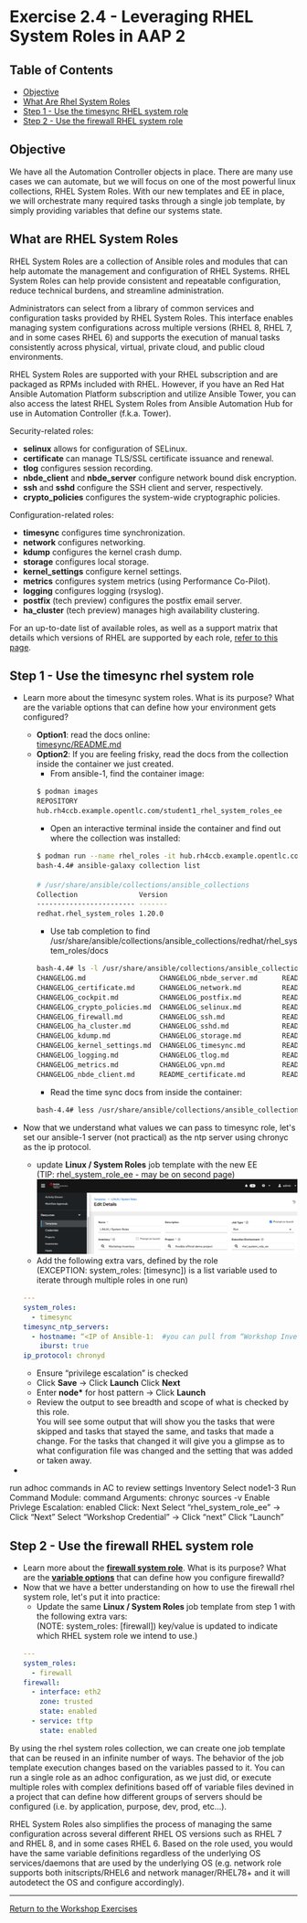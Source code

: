 # Exercise 2.4 - Leveraging RHEL System Roles in AAP 2

## Table of Contents

* [Objective](#objective)
* [What Are Rhel System Roles](#step-1---run-linux--setup-builder)
* [Step 1 - Use the timesync RHEL system role](#step-2---create-custom-ee-with-rhel-system-roles-collection)
* [Step 2 - Use the firewall RHEL system role](#step-2---create-custom-ee-with-rhel-system-roles-collection)

## Objective

We have all the Automation Controller objects in place.  There are many use cases we can automate, but we will focus on one of the most powerful linux collections, RHEL System Roles.  With our new templates and EE in place, we will orchestrate many required tasks through a single job template, by simply providing variables that define our systems state.

## What are RHEL System Roles
RHEL System Roles are a collection of Ansible roles and modules that can help automate the management and configuration of RHEL Systems. RHEL System Roles can help provide consistent and repeatable configuration, reduce technical burdens, and streamline administration.

Administrators can select from a library of common services and configuration tasks provided by RHEL System Roles. This interface enables managing system configurations across multiple versions (RHEL 8, RHEL 7, and in some cases RHEL 6) and supports the execution of manual tasks consistently across physical, virtual, private cloud, and public cloud environments.

RHEL System Roles are supported with your RHEL subscription and are packaged as RPMs included with RHEL. However, if you have an Red Hat Ansible Automation Platform subscription and utilize Ansible Tower, you can also access the latest  RHEL System Roles from Ansible Automation Hub for use in Automation Controller (f.k.a. Tower).

Security-related roles:

  - <strong>selinux</strong> allows for configuration of SELinux.
  - <strong>certificate</strong> can manage TLS/SSL certificate issuance and renewal.
  - <strong>tlog</strong> configures session recording.
  - <strong>nbde_client</strong> and <strong>nbde_server</strong> configure network bound disk encryption.
  - <strong>ssh</strong> and <strong>sshd</strong> configure the SSH client and server, respectively.
  - <strong>crypto_policies</strong> configures the system-wide cryptographic policies.

Configuration-related roles:

  - <strong>timesync</strong> configures time synchronization.
  - <strong>network</strong> configures networking.
  - <strong>kdump</strong> configures the kernel crash dump.
  - <strong>storage</strong> configures local storage.
  - <strong>kernel_settings</strong> configure kernel settings.
  - <strong>metrics</strong> configures system metrics (using Performance Co-Pilot).
  - <strong>logging</strong> configures logging (rsyslog).
  - <strong>postfix</strong> (tech preview) configures the postfix email server.
  - <strong>ha_cluster</strong> (tech preview) manages high availability clustering.

For an up-to-date list of available roles, as well as a support matrix that details which versions of RHEL are supported by each role, [refer to this page](https://access.redhat.com/articles/3050101). 

## Step 1 - Use the **timesync** rhel system role
* Learn more about the timesync system roles.  What is its purpose?  What are the variable options that can define how your environment gets configured?
    * **Option1**: read the docs online:<br>
    [timesync/README.md](https://external.ink?to=/github.com/linux-system-roles/timesync/blob/master/README.md)
    * **Option2**: If you are feeling frisky, read the docs from the collection inside the container we just created.
        * From ansible-1, find the container image:
        ```bash
        $ podman images
        REPOSITORY                                                               TAG         IMAGE ID      CREATED       SIZE
        hub.rh4ccb.example.opentlc.com/student1_rhel_system_roles_ee             latest      f7c20a3a3d16  10 hours ago  612 MB
        ```
        * Open an interactive terminal inside the container and find out where the collection was installed:
        ```bash
        $ podman run --name rhel_roles -it hub.rh4ccb.example.opentlc.com/student1_rhel_system_roles_ee /bin/bash
        bash-4.4# ansible-galaxy collection list
        
        # /usr/share/ansible/collections/ansible_collections
        Collection               Version
        ------------------------ -------
        redhat.rhel_system_roles 1.20.0 
        ```
        * Use tab completion to find /usr/share/ansible/collections/ansible_collections/redhat/rhel_system_roles/docs
        ```bash
        bash-4.4# ls -l /usr/share/ansible/collections/ansible_collections/redhat/rhel_system_roles/docs/ 
        CHANGELOG.md                  CHANGELOG_nbde_server.md      README_cockpit.md             README_postfix.md             nbde_client/
        CHANGELOG_certificate.md      CHANGELOG_network.md          README_crypto_policies.md     README_selinux.md             nbde_server/
        CHANGELOG_cockpit.md          CHANGELOG_postfix.md          README_firewall.md            README_ssh.md                 network/
        CHANGELOG_crypto_policies.md  CHANGELOG_selinux.md          README_ha_cluster.md          README_sshd.md                selinux/
        CHANGELOG_firewall.md         CHANGELOG_ssh.md              README_kdump.md               README_storage.md             ssh/
        CHANGELOG_ha_cluster.md       CHANGELOG_sshd.md             README_kernel_settings.md     README_timesync.md            sshd/
        CHANGELOG_kdump.md            CHANGELOG_storage.md          README_logging.md             README_tlog.md                timesync/
        CHANGELOG_kernel_settings.md  CHANGELOG_timesync.md         README_metrics.md             README_vpn.md                 vpn/
        CHANGELOG_logging.md          CHANGELOG_tlog.md             README_nbde_client.md         certificate/                  
        CHANGELOG_metrics.md          CHANGELOG_vpn.md              README_nbde_server.md         ha_cluster/                   
        CHANGELOG_nbde_client.md      README_certificate.md         README_network.md             metrics/
        ```
        * Read the time sync docs from inside the container:
        ```bash
        bash-4.4# less /usr/share/ansible/collections/ansible_collections/redhat/rhel_system_roles/docs/README_timesync.md
        ```

* Now that we understand what values we can pass to timesync role, let's set our ansible-1 server (not practical) as the ntp server using chronyc as the ip protocol.
   * update **Linux / System Roles** job template with the new EE<br>
   (TIP: rhel_system_role_ee - may be on second page)
   ![linux system role jt with ee](images/linux_system_role_jt_with_ee.png)
   * Add the following extra vars, defined by the role<br>
   (EXCEPTION: system_roles: \[timesync\]) is a list variable used to iterate through multiple roles in one run)
   ```yaml
   ---
   system_roles:
     - timesync
   timesync_ntp_servers:
     - hostname: “<IP of Ansible-1:  #you can pull from “Workshop Inventory -> hosts -> Ansible-1>”
       iburst: true
   ip_protocol: chronyd
  ```
  * Ensure “privilege escalation” is checked
  * Click **Save** -> Click **Launch** Click **Next** 
  * Enter **node\*** for host pattern -> Click **Launch**<br>
  * Review the output to see breadth and scope of what is checked by this role.<br>
  You will see some output that will show you the tasks that were skipped and tasks that stayed the same, and tasks that made a change.  For the tasks that changed it will give you a glimpse as to what configuration file was changed and the setting that was added or taken away. 
* 
run adhoc commands in AC to review settings
Inventory
Select node1-3
Run Command
Module: command
Arguments: chronyc sources -v
Enable Privlege Escalation: enabled
Click: Next
Select “rhel_system_role_ee” -> Click “Next”
Select “Workshop Credential” -> Click “next”
Click “Launch”

## Step 2 - Use the **firewall** RHEL system role
* Learn more about the [**firewall system role**](https://external.ink?to=/github.com/linux-system-roles/firewall).  What is its purpose?  What are the [**variable options**](https://external.ink?to=/github.com/linux-system-roles/firewall#examples-of-options) that can define how you configure firewalld?
* Now that we have a better understanding on how to use the firewall rhel system role, let's put it into practice:
   * Update the same **Linux / System Roles** job template from step 1 with the following extra vars:<br>
   (NOTE: system_roles: \[firewall\]) key/value is updated to indicate which RHEL system role we intend to use.)
   ```yaml
   ---
   system_roles:
     - firewall
   firewall:
     - interface: eth2
       zone: trusted
       state: enabled
     - service: tftp
       state: enabled
  ```
By using the rhel system roles collection, we can create one job template that can be reused in an infinite number of ways.  The behavior of the job template execution changes based on the variables passed to it.  You can run a single role as an adhoc configuration, as we just did, or execute multiple roles with complex definitions based off of variable files devined in a project that can define how different groups of servers should be configured (i.e. by application, purpose, dev, prod, etc...).

RHEL System Roles also simplifies the process of managing the same configuration across several different RHEL OS versions such as RHEL 7 and RHEL 8, and in some cases RHEL 6.  Based on the role used, you would have the same variable definitions regardless of the underlying OS services/daemons that are used by the underlying OS (e.g. network role supports both initscripts/RHEL6 and network manager/RHEL78+ and it will autodetect the OS and configure accordingly).

----

[Return to the Workshop Exercises](../README.md)
